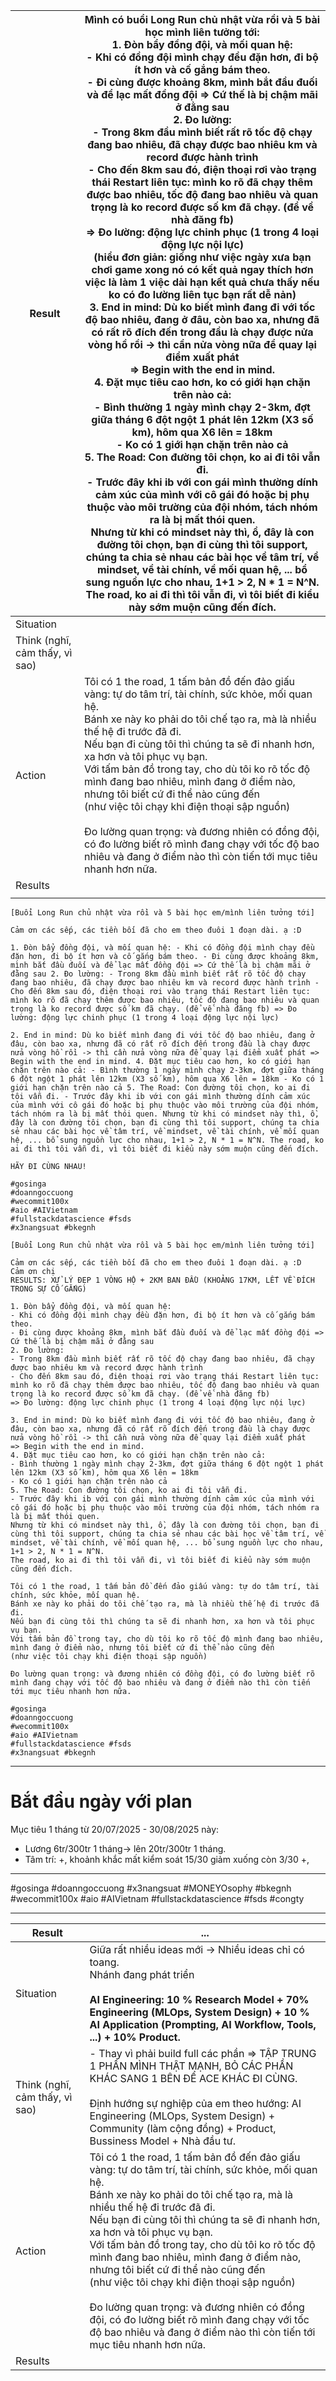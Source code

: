 
| Result                         | Mình có buổi Long Run chủ nhật vừa rồi và 5 bài học mình liên tưởng tới: <br>1. Đòn bẩy đồng đội, và mối quan hệ: <br>- Khi có đồng đội mình chạy đều đặn hơn, đi bộ ít hơn và cố gắng bám theo. <br>- Đi cùng được khoảng 8km, mình bắt đầu đuối và để lạc mất đồng đội => Cứ thế là bị chậm mãi ở đằng sau<br>2. Đo lường: <br>- Trong 8km đầu mình biết rất rõ tốc độ chạy đang bao nhiêu, đã chạy được bao nhiêu km và record được hành trình<br>- Cho đến 8km sau đó, điện thoại rơi vào trạng thái Restart liên tục: mình ko rõ đã chạy thêm được bao nhiêu, tốc độ đang bao nhiêu và quan trọng là ko record được số km đã chạy. (để về nhà đăng fb)<br>=> Đo lường: động lực chinh phục (1 trong 4 loại động lực nội lực) <br>(hiểu đơn giản: giống như việc ngày xưa bạn chơi game xong nó có kết quả ngay thích hơn việc là làm 1 việc dài hạn kết quả chưa thấy nếu ko có đo lường liên tục bạn rất dễ nản)<br>3. End in mind: Dù ko biết mình đang đi với tốc độ bao nhiêu, đang ở đâu, còn bao xa, nhưng đã có rất rõ đích đến trong đầu là chạy được nửa vòng hồ rồi -> thì cần nửa vòng nữa để quay lại điểm xuất phát <br>=> Begin with the end in mind. <br>4. Đặt mục tiêu cao hơn, ko có giới hạn chặn trên nào cả: <br>- Bình thường 1 ngày mình chạy 2-3km, đợt giữa tháng 6 đột ngột 1 phát lên 12km (X3 số km), hôm qua X6 lên = 18km <br>- Ko có 1 giới hạn chặn trên nào cả<br>5. The Road: Con đường tôi chọn, ko ai đi tôi vẫn đi. <br>- Trước đây khi ib với con gái mình thường dính cảm xúc của mình với cô gái đó hoặc bị phụ thuộc vào môi trường của đội nhóm, tách nhóm ra là bị mất thói quen.<br>Nhưng từ khi có mindset này thì, ồ, đây là con đường tôi chọn, bạn đi cùng thì tôi support, chúng ta chia sẻ nhau các bài học về tâm trí, về mindset, về tài chính, về mối quan hệ, ... bổ sung nguồn lực cho nhau, 1+1 > 2, N * 1 = N^N. <br>The road, ko ai đi thì tôi vẫn đi, vì tôi biết đi kiểu này sớm muộn cũng đến đích. <br> |
| ------------------------------ | -------------------------------------------------------------------------------------------------------------------------------------------------------------------------------------------------------------------------------------------------------------------------------------------------------------------------------------------------------------------------------------------------------------------------------------------------------------------------------------------------------------------------------------------------------------------------------------------------------------------------------------------------------------------------------------------------------------------------------------------------------------------------------------------------------------------------------------------------------------------------------------------------------------------------------------------------------------------------------------------------------------------------------------------------------------------------------------------------------------------------------------------------------------------------------------------------------------------------------------------------------------------------------------------------------------------------------------------------------------------------------------------------------------------------------------------------------------------------------------------------------------------------------------------------------------------------------------------------------------------------------------------------------------------------------------------------------------------------------------------------------------------------------------------------------------------------------------------------------------------------------------------------------------------------------------------------------------------------- |
| Situation                      |                                                                                                                                                                                                                                                                                                                                                                                                                                                                                                                                                                                                                                                                                                                                                                                                                                                                                                                                                                                                                                                                                                                                                                                                                                                                                                                                                                                                                                                                                                                                                                                                                                                                                                                                                                                                                                                                                                                                                                            |
| Think (nghĩ, cảm thấy, vì sao) | <br>                                                                                                                                                                                                                                                                                                                                                                                                                                                                                                                                                                                                                                                                                                                                                                                                                                                                                                                                                                                                                                                                                                                                                                                                                                                                                                                                                                                                                                                                                                                                                                                                                                                                                                                                                                                                                                                                                                                                                                       |
| Action                         | Tôi có 1 the road, 1 tấm bản đồ đến đảo giấu vàng: tự do tâm trí, tài chính, sức khỏe, mối quan hệ. <br>Bánh xe này ko phải do tôi chế tạo ra, mà là nhiều thế hệ đi trước đã đi. <br>Nếu bạn đi cùng tôi thì chúng ta sẽ đi nhanh hơn, xa hơn và tôi phục vụ bạn. <br>Với tấm bản đồ trong tay, cho dù tôi ko rõ tốc độ mình đang bao nhiêu, mình đang ở điểm nào, nhưng tôi biết cứ đi thể nào cũng đến <br>(như việc tôi chạy khi điện thoại sập nguồn)<br><br>Đo lường quan trọng: và đương nhiên có đồng đội, có đo lường biết rõ mình đang chạy với tốc độ bao nhiêu và đang ở điểm nào thì còn tiến tới mục tiêu nhanh hơn nữa. <br>                                                                                                                                                                                                                                                                                                                                                                                                                                                                                                                                                                                                                                                                                                                                                                                                                                                                                                                                                                                                                                                                                                                                                                                                                                                                                                                                |
| Results                        |                                                                                                                                                                                                                                                                                                                                                                                                                                                                                                                                                                                                                                                                                                                                                                                                                                                                                                                                                                                                                                                                                                                                                                                                                                                                                                                                                                                                                                                                                                                                                                                                                                                                                                                                                                                                                                                                                                                                                                            |
|                                |                                                                                                                                                                                                                                                                                                                                                                                                                                                                                                                                                                                                                                                                                                                                                                                                                                                                                                                                                                                                                                                                                                                                                                                                                                                                                                                                                                                                                                                                                                                                                                                                                                                                                                                                                                                                                                                                                                                                                                            |
```
[Buổi Long Run chủ nhật vừa rồi và 5 bài học em/mình liên tưởng tới]

Cảm ơn các sếp, các tiền bối đã cho em theo đuôi 1 đoạn dài. ạ :D

1. Đòn bẩy đồng đội, và mối quan hệ: - Khi có đồng đội mình chạy đều đặn hơn, đi bộ ít hơn và cố gắng bám theo. - Đi cùng được khoảng 8km, mình bắt đầu đuối và để lạc mất đồng đội => Cứ thế là bị chậm mãi ở đằng sau 2. Đo lường: - Trong 8km đầu mình biết rất rõ tốc độ chạy đang bao nhiêu, đã chạy được bao nhiêu km và record được hành trình - Cho đến 8km sau đó, điện thoại rơi vào trạng thái Restart liên tục: mình ko rõ đã chạy thêm được bao nhiêu, tốc độ đang bao nhiêu và quan trọng là ko record được số km đã chạy. (để về nhà đăng fb) => Đo lường: động lực chinh phục (1 trong 4 loại động lực nội lực)

2. End in mind: Dù ko biết mình đang đi với tốc độ bao nhiêu, đang ở đâu, còn bao xa, nhưng đã có rất rõ đích đến trong đầu là chạy được nửa vòng hồ rồi -> thì cần nửa vòng nữa để quay lại điểm xuất phát => Begin with the end in mind. 4. Đặt mục tiêu cao hơn, ko có giới hạn chặn trên nào cả: - Bình thường 1 ngày mình chạy 2-3km, đợt giữa tháng 6 đột ngột 1 phát lên 12km (X3 số km), hôm qua X6 lên = 18km - Ko có 1 giới hạn chặn trên nào cả 5. The Road: Con đường tôi chọn, ko ai đi tôi vẫn đi. - Trước đây khi ib với con gái mình thường dính cảm xúc của mình với cô gái đó hoặc bị phụ thuộc vào môi trường của đội nhóm, tách nhóm ra là bị mất thói quen. Nhưng từ khi có mindset này thì, ồ, đây là con đường tôi chọn, bạn đi cùng thì tôi support, chúng ta chia sẻ nhau các bài học về tâm trí, về mindset, về tài chính, về mối quan hệ, ... bổ sung nguồn lực cho nhau, 1+1 > 2, N * 1 = N^N. The road, ko ai đi thì tôi vẫn đi, vì tôi biết đi kiểu này sớm muộn cũng đến đích.

HÃY ĐI CÙNG NHAU!

#gosinga  
#doanngoccuong  
#wecommit100x  
#aio #AIVietnam  
#fullstackdatascience #fsds  
#x3nangsuat #bkegnh
```


```
[Buổi Long Run chủ nhật vừa rồi và 5 bài học em/mình liên tưởng tới]  
  
Cảm ơn các sếp, các tiền bối đã cho em theo đuôi 1 đoạn dài. ạ :D  
Cảm ơn chị 
RESULTS: XỬ LÝ ĐẸP 1 VÒNG HỘ + 2KM BAN ĐẦU (KHOẢNG 17KM, LẾT VỀ ĐÍCH TRONG SỰ CỐ GẮNG)
  
1. Đòn bẩy đồng đội, và mối quan hệ:  
- Khi có đồng đội mình chạy đều đặn hơn, đi bộ ít hơn và cố gắng bám theo.  
- Đi cùng được khoảng 8km, mình bắt đầu đuối và để lạc mất đồng đội => Cứ thế là bị chậm mãi ở đằng sau  
2. Đo lường:  
- Trong 8km đầu mình biết rất rõ tốc độ chạy đang bao nhiêu, đã chạy được bao nhiêu km và record được hành trình  
- Cho đến 8km sau đó, điện thoại rơi vào trạng thái Restart liên tục: mình ko rõ đã chạy thêm được bao nhiêu, tốc độ đang bao nhiêu và quan trọng là ko record được số km đã chạy. (để về nhà đăng fb)  
=> Đo lường: động lực chinh phục (1 trong 4 loại động lực nội lực)  
  
3. End in mind: Dù ko biết mình đang đi với tốc độ bao nhiêu, đang ở đâu, còn bao xa, nhưng đã có rất rõ đích đến trong đầu là chạy được nửa vòng hồ rồi -> thì cần nửa vòng nữa để quay lại điểm xuất phát  
=> Begin with the end in mind.  
4. Đặt mục tiêu cao hơn, ko có giới hạn chặn trên nào cả:  
- Bình thường 1 ngày mình chạy 2-3km, đợt giữa tháng 6 đột ngột 1 phát lên 12km (X3 số km), hôm qua X6 lên = 18km  
- Ko có 1 giới hạn chặn trên nào cả  
5. The Road: Con đường tôi chọn, ko ai đi tôi vẫn đi.  
- Trước đây khi ib với con gái mình thường dính cảm xúc của mình với cô gái đó hoặc bị phụ thuộc vào môi trường của đội nhóm, tách nhóm ra là bị mất thói quen.  
Nhưng từ khi có mindset này thì, ồ, đây là con đường tôi chọn, bạn đi cùng thì tôi support, chúng ta chia sẻ nhau các bài học về tâm trí, về mindset, về tài chính, về mối quan hệ, ... bổ sung nguồn lực cho nhau, 1+1 > 2, N * 1 = N^N.  
The road, ko ai đi thì tôi vẫn đi, vì tôi biết đi kiểu này sớm muộn cũng đến đích.  
  
Tôi có 1 the road, 1 tấm bản đồ đến đảo giấu vàng: tự do tâm trí, tài chính, sức khỏe, mối quan hệ. 
Bánh xe này ko phải do tôi chế tạo ra, mà là nhiều thế hệ đi trước đã đi. 
Nếu bạn đi cùng tôi thì chúng ta sẽ đi nhanh hơn, xa hơn và tôi phục vụ bạn. 
Với tấm bản đồ trong tay, cho dù tôi ko rõ tốc độ mình đang bao nhiêu, mình đang ở điểm nào, nhưng tôi biết cứ đi thể nào cũng đến 
(như việc tôi chạy khi điện thoại sập nguồn)

Đo lường quan trọng: và đương nhiên có đồng đội, có đo lường biết rõ mình đang chạy với tốc độ bao nhiêu và đang ở điểm nào thì còn tiến tới mục tiêu nhanh hơn nữa. 
  
#gosinga  
#doanngoccuong  
#wecommit100x  
#aio #AIVietnam  
#fullstackdatascience #fsds  
#x3nangsuat #bkegnh
```  



---

# Bắt đầu ngày với plan 


Mục tiêu 1 tháng từ 20/07/2025 - 30/08/2025 này: 
- Lương 6tr/300tr 1 tháng-> lên 20tr/300tr 1 tháng. 
- Tâm trí: 
  +, khoảnh khắc mất kiểm soát 15/30 giảm xuống còn 3/30 
  +, 




---
#gosinga
#doanngoccuong
#x3nangsuat #MONEYOsophy #bkegnh
#wecommit100x 
#aio #AIVietnam
#fullstackdatascience #fsds
#congty


---

| Result                         | ...<br>                                                                                                                                                                                                                                                                                                                                                                                                                                                                                                                                                                                                                                     |
| ------------------------------ | ------------------------------------------------------------------------------------------------------------------------------------------------------------------------------------------------------------------------------------------------------------------------------------------------------------------------------------------------------------------------------------------------------------------------------------------------------------------------------------------------------------------------------------------------------------------------------------------------------------------------------------------- |
| Situation                      | Giữa rất nhiều ideas mới -> Nhiều ideas chỉ có toang.<br>Nhánh đang phát triển<br><br>**AI Engineering: 10 % Research Model + 70% Engineering (MLOps, System Design) + 10 % AI Application (Prompting, AI Workflow, Tools, ...) + 10% Product.**                                                                                                                                                                                                                                                                                                                                                                                            |
| Think (nghĩ, cảm thấy, vì sao) | - Thay vì phải build full các phần => TẬP TRUNG 1 PHẦN MÌNH THẬT MẠNH, BỎ CÁC PHẦN KHÁC SANG 1 BÊN ĐỂ ACE KHÁC ĐI CÙNG. <br><br>Định hướng sự nghiệp của em theo hướng: AI Engineering (MLOps, System Design) + Community (làm cộng đồng) + Product, Bussiness Model + Nhà đầu tư.<br>                                                                                                                                                                                                                                                                                                                                                      |
| Action                         | Tôi có 1 the road, 1 tấm bản đồ đến đảo giấu vàng: tự do tâm trí, tài chính, sức khỏe, mối quan hệ. <br>Bánh xe này ko phải do tôi chế tạo ra, mà là nhiều thế hệ đi trước đã đi. <br>Nếu bạn đi cùng tôi thì chúng ta sẽ đi nhanh hơn, xa hơn và tôi phục vụ bạn. <br>Với tấm bản đồ trong tay, cho dù tôi ko rõ tốc độ mình đang bao nhiêu, mình đang ở điểm nào, nhưng tôi biết cứ đi thể nào cũng đến <br>(như việc tôi chạy khi điện thoại sập nguồn)<br><br>Đo lường quan trọng: và đương nhiên có đồng đội, có đo lường biết rõ mình đang chạy với tốc độ bao nhiêu và đang ở điểm nào thì còn tiến tới mục tiêu nhanh hơn nữa. <br> |
| Results                        |                                                                                                                                                                                                                                                                                                                                                                                                                                                                                                                                                                                                                                             |